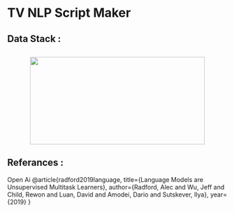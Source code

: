 # TV NLP Script Maker


## Data Stack : 
## <center> <img src="images/epl_predictor.png" width="400" height="200" /> </center>


## Referances : 
Open Ai
@article{radford2019language,
  title={Language Models are Unsupervised Multitask Learners},
  author={Radford, Alec and Wu, Jeff and Child, Rewon and Luan, David and Amodei, Dario and Sutskever, Ilya},
  year={2019}
}

